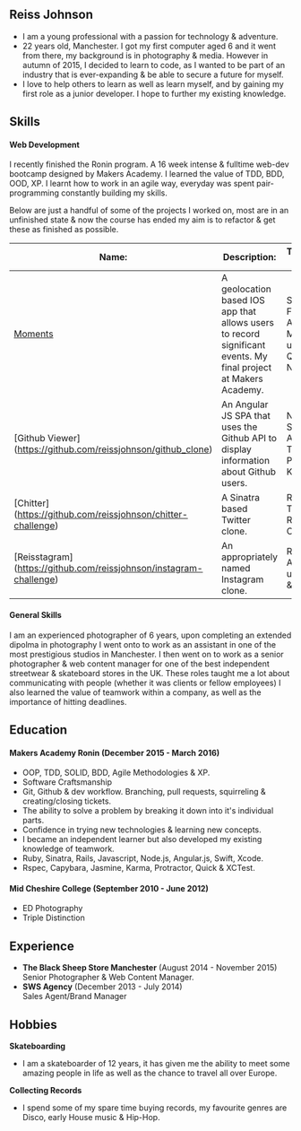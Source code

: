 ## Reiss Johnson 

- I am a young professional with a passion for technology & adventure.
- 22 years old, Manchester. I got my first computer aged 6 and it went from there, my background is in photography & media. However in autumn of 2015, I decided to learn to code, as I wanted to be part of an industry that is ever-expanding & be able to secure a future for myself.
- I love to help others to learn as well as learn myself, and by gaining my first role as a junior developer. I hope to further my existing knowledge.

## Skills

#### Web Development

I recently finished the Ronin program. A 16 week intense & fulltime web-dev bootcamp designed by Makers Academy. I learned the value of TDD, BDD, OOD, XP. I learnt how to work in an agile way, everyday was spent pair-programming constantly building my skills. 

Below are just a handful of some of the projects I worked on, most are in an unfinished state & now the course has ended my aim is to refactor & get these as finished as possible.

|Name:|Description:|Technologies Used:|
|---|---|---|
|[Moments](https://github.com/reissjohnson/moments)|A geolocation based IOS app that allows users to record significant events. My final project at Makers Academy.|Swift, Xcode, Facebook API, Apple Mapkit & TDD using XCTest, Quick & Nimble.|
|[Github Viewer] (https://github.com/reissjohnson/github_clone)|An Angular JS SPA that uses the Github API to display information about Github users.|Node.js, Sinatra, Angular JS, TDD using Protractor & Karma.|
|[Chitter] (https://github.com/reissjohnson/chitter-challenge)|A Sinatra based Twitter clone.|Ruby, Sinatra, TDD using Rspec & Capybara.|
|[Reisstagram] (https://github.com/reissjohnson/instagram-challenge)|An appropriately named Instagram clone.|Ruby, Rails, AWS, TDD using Rspec & Capybara.|

#### General Skills

I am an experienced photographer of 6 years, upon completing an extended dipolma in photography I went onto to work as an assistant in one of the most prestigious studios in Manchester. I then went on to work as a senior photographer & web content manager for one of the best independent streetwear & skateboard stores in the UK. These roles taught me a lot about communicating with people (whether it was clients or fellow employees) I also learned the value of teamwork within a company, as well as the importance of hitting deadlines.

## Education

#### Makers Academy Ronin (December 2015 - March 2016)

- OOP, TDD, SOLID, BDD, Agile Methodologies & XP.
- Software Craftsmanship
- Git, Github & dev workflow. Branching, pull requests, squirreling & creating/closing tickets.
- The ability to solve a problem by breaking it down into it's individual parts.
- Confidence in trying new technologies & learning new concepts.
- I became an independent learner but also developed my existing knowledge of teamwork.
- Ruby, Sinatra, Rails, Javascript, Node.js, Angular.js, Swift, Xcode.
- Rspec, Capybara, Jasmine, Karma, Protractor, Quick & XCTest.

#### Mid Cheshire College (September 2010 - June 2012)

- ED Photography
- Triple Distinction

## Experience

- **The Black Sheep Store Manchester** (August 2014 - November 2015)    
Senior Photographer & Web Content Manager.
- **SWS Agency** (December 2013 - July 2014)   
Sales Agent/Brand Manager

## Hobbies
**Skateboarding** 
- I am a skateboarder of 12 years, it has given me the ability to meet some amazing people in life as well as the chance to travel all over Europe.

**Collecting Records**  
- I spend some of my spare time buying records, my favourite genres are Disco, early House music & Hip-Hop.


